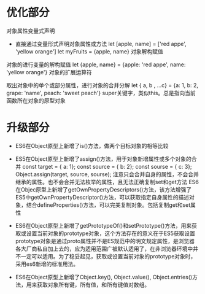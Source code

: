 # 优化部分
对象属性变量式声明

- 直接通过变量形式声明对象属性或方法 let [apple, name] = ['red appe', 'yellow orange'] let myFruits = {apple, name}
对象解构赋值

对象的进行变量的解构赋值
let {apple, name} = {apple: 'red appe', name: 'yellow orange'}
对象的扩展运算符

取出对象中的单个或部分属性，进行对象的合并分解
   let { a, b , ...c} = {a: 1, b: 2, grape: 'name', peach: 'sweet peach'} 
super关键字，类似this。总是指向当前函数所在对象的原型对象
# 升级部分
- ES6在Object原型上新增了is()方法，做两个目标对象的相等比较
- ES5在Object原型上新增了assign()方法，用于对象新增属性或多个对象的合并
const target = { a: 1};
const source = { b: 2};
const sourse = { c: 3};
Object.assign(target, source, sourse);
注意只会合并自身的属性，不会合并继承的属性。也不会合并无法枚举的属性，且无法正确复制set和get方法
ES6在Objec原型上新增了getOwnPropertyDescriptors()方法，该方法增强了ES5中getOwnPropertyDescriptor()方法，可以获取指定自身属性的描述对象，结合defineProperties()方法，可以完美复制对象。包括复制get和set属性

- ES6在Object原型上新增了getPrototypeOf()和setPrototype()方法，用来获取或设置当前对象的prototype对象，这个方法存在的意义在于ES5获取设置prototype对象是通过proto属性并不是ES规范中的明文规定属性，是浏览器各大厂商私自加上去的，应为适用范围广被默认适用了，在非浏览器环境中并不一定可以适用。为了稳妥起见，获取或设置当前对象的prototype对象时，采用es6新增的标准用法。

- ES6在Object原型上新增了Object.key(), Object.value(), Object.entries()方法，用来获取对象所有键，所有值，和所有键值对数组。